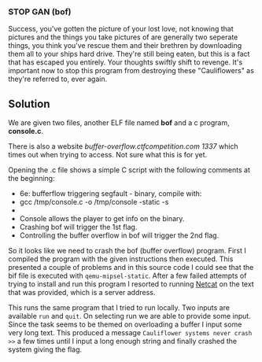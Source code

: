 ### STOP GAN (bof)
Success, you've gotten the picture of your lost love, not knowing that pictures and the things you take pictures of are generally two seperate things, you think you've rescue them and their brethren by downloading them all to your ships hard drive. They're still being eaten, but this is a fact that has escaped you entirely. Your thoughts swiftly shift to revenge. It's important now to stop this program from destroying these "Cauliflowers" as they're referred to, ever again.

## Solution
We are given two files, another ELF file named **bof** and a c program, **console.c**.

There is also a website *buffer-overflow.ctfcompetition.com 1337* which times out when trying to access. Not sure what this is for yet.

Opening the .c file shows a simple C script with the following comments at the beginning:

>
 * 6e: bufferflow triggering segfault  - binary, compile with:
 * gcc /tmp/console.c -o /tmp/console -static -s
 *
 * Console allows the player to get info on the binary.
 * Crashing bof will trigger the 1st flag.
 * Controlling the buffer overflow in bof will trigger the 2nd flag.

So it looks like we need to crash the bof (buffer overflow) program. First I compiled the program with the given instructions then executed. This presented a couple of problems and in this source code I could see that the bif file is executed with `qemu-mipsel-static`. After a few failed attempts of trying to install and run this program I resorted to running [Netcat](https://www.computerhope.com/unix/nc.htm) on the text that was provided, which is a server address.

This runs the same program that I tried to run locally. Two inputs are available `run` and `quit`. On selecting run we are able to provide some input. Since the task seems to be themed on overloading a buffer I input some very long text. This produced a message `Cauliflower systems never crash >>` a few times until I input a long enough string and finally crashed the system giving the flag.
